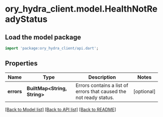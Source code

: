 # ory_hydra_client.model.HealthNotReadyStatus

## Load the model package

```dart
import 'package:ory_hydra_client/api.dart';
```

## Properties

| Name       | Type                         | Description                                                        | Notes      |
| ---------- | ---------------------------- | ------------------------------------------------------------------ | ---------- |
| **errors** | **BuiltMap<String, String>** | Errors contains a list of errors that caused the not ready status. | [optional] |

[[Back to Model list]](../README.md#documentation-for-models) [[Back to API list]](../README.md#documentation-for-api-endpoints) [[Back to README]](../README.md)

